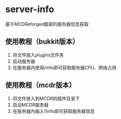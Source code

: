 # server-info
基于MCDReforged框架的服务器信息获取
## 使用教程（bukkit版本）
1. 将文件放入plugins文件夹
2. 启动服务器
3. 在服务器内使用/info即可获取服务器CPU、网络占用
## 使用教程（mcdr版本）
1. 将文件放入到MCDR的插件目录下
2. 启动MCDR服务器
3. 在服务器内输入!!info即可获取服务器信息
